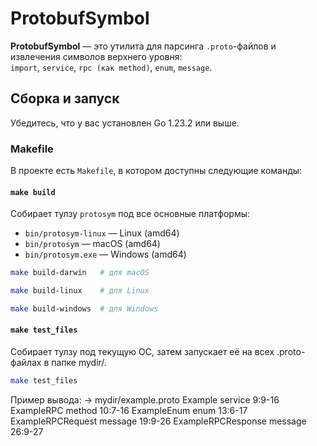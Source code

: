# ProtobufSymbol

**ProtobufSymbol** — это утилита для парсинга `.proto`-файлов и извлечения символов верхнего уровня:  
`import`, `service`, `rpc (как method)`, `enum`, `message`.

## Сборка и запуск
Убедитесь, что у вас установлен Go 1.23.2 или выше.

### Makefile

В проекте есть `Makefile`, в котором доступны следующие команды:

#### `make build`

Собирает тулзу `protosym` под все основные платформы:

- `bin/protosym-linux` — Linux (amd64)
- `bin/protosym` — macOS (amd64)
- `bin/protosym.exe` — Windows (amd64)

```bash
make build-darwin   # для macOS
```
```bash
make build-linux    # для Linux
```
```bash
make build-windows  # для Windows
```

#### `make test_files` 

Собирает тулзу под текущую ОС, затем запускает её на всех .proto-файлах в папке mydir/.

```bash
make test_files
```

Пример вывода: 
→ mydir/example.proto
Example service 9:9-16
ExampleRPC method 10:7-16
ExampleEnum enum 13:6-17
ExampleRPCRequest message 19:9-26
ExampleRPCResponse message 26:9-27
